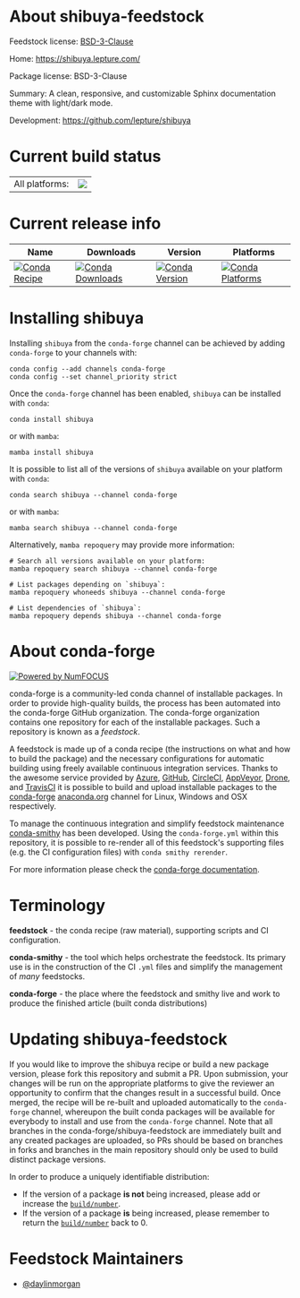 About shibuya-feedstock
=======================

Feedstock license: [BSD-3-Clause](https://github.com/conda-forge/shibuya-feedstock/blob/main/LICENSE.txt)

Home: https://shibuya.lepture.com/

Package license: BSD-3-Clause

Summary: A clean, responsive, and customizable Sphinx documentation theme with light/dark mode.

Development: https://github.com/lepture/shibuya

Current build status
====================


<table><tr><td>All platforms:</td>
    <td>
      <a href="https://dev.azure.com/conda-forge/feedstock-builds/_build/latest?definitionId=23224&branchName=main">
        <img src="https://dev.azure.com/conda-forge/feedstock-builds/_apis/build/status/shibuya-feedstock?branchName=main">
      </a>
    </td>
  </tr>
</table>

Current release info
====================

| Name | Downloads | Version | Platforms |
| --- | --- | --- | --- |
| [![Conda Recipe](https://img.shields.io/badge/recipe-shibuya-green.svg)](https://anaconda.org/conda-forge/shibuya) | [![Conda Downloads](https://img.shields.io/conda/dn/conda-forge/shibuya.svg)](https://anaconda.org/conda-forge/shibuya) | [![Conda Version](https://img.shields.io/conda/vn/conda-forge/shibuya.svg)](https://anaconda.org/conda-forge/shibuya) | [![Conda Platforms](https://img.shields.io/conda/pn/conda-forge/shibuya.svg)](https://anaconda.org/conda-forge/shibuya) |

Installing shibuya
==================

Installing `shibuya` from the `conda-forge` channel can be achieved by adding `conda-forge` to your channels with:

```
conda config --add channels conda-forge
conda config --set channel_priority strict
```

Once the `conda-forge` channel has been enabled, `shibuya` can be installed with `conda`:

```
conda install shibuya
```

or with `mamba`:

```
mamba install shibuya
```

It is possible to list all of the versions of `shibuya` available on your platform with `conda`:

```
conda search shibuya --channel conda-forge
```

or with `mamba`:

```
mamba search shibuya --channel conda-forge
```

Alternatively, `mamba repoquery` may provide more information:

```
# Search all versions available on your platform:
mamba repoquery search shibuya --channel conda-forge

# List packages depending on `shibuya`:
mamba repoquery whoneeds shibuya --channel conda-forge

# List dependencies of `shibuya`:
mamba repoquery depends shibuya --channel conda-forge
```


About conda-forge
=================

[![Powered by
NumFOCUS](https://img.shields.io/badge/powered%20by-NumFOCUS-orange.svg?style=flat&colorA=E1523D&colorB=007D8A)](https://numfocus.org)

conda-forge is a community-led conda channel of installable packages.
In order to provide high-quality builds, the process has been automated into the
conda-forge GitHub organization. The conda-forge organization contains one repository
for each of the installable packages. Such a repository is known as a *feedstock*.

A feedstock is made up of a conda recipe (the instructions on what and how to build
the package) and the necessary configurations for automatic building using freely
available continuous integration services. Thanks to the awesome service provided by
[Azure](https://azure.microsoft.com/en-us/services/devops/), [GitHub](https://github.com/),
[CircleCI](https://circleci.com/), [AppVeyor](https://www.appveyor.com/),
[Drone](https://cloud.drone.io/welcome), and [TravisCI](https://travis-ci.com/)
it is possible to build and upload installable packages to the
[conda-forge](https://anaconda.org/conda-forge) [anaconda.org](https://anaconda.org/)
channel for Linux, Windows and OSX respectively.

To manage the continuous integration and simplify feedstock maintenance
[conda-smithy](https://github.com/conda-forge/conda-smithy) has been developed.
Using the ``conda-forge.yml`` within this repository, it is possible to re-render all of
this feedstock's supporting files (e.g. the CI configuration files) with ``conda smithy rerender``.

For more information please check the [conda-forge documentation](https://conda-forge.org/docs/).

Terminology
===========

**feedstock** - the conda recipe (raw material), supporting scripts and CI configuration.

**conda-smithy** - the tool which helps orchestrate the feedstock.
                   Its primary use is in the construction of the CI ``.yml`` files
                   and simplify the management of *many* feedstocks.

**conda-forge** - the place where the feedstock and smithy live and work to
                  produce the finished article (built conda distributions)


Updating shibuya-feedstock
==========================

If you would like to improve the shibuya recipe or build a new
package version, please fork this repository and submit a PR. Upon submission,
your changes will be run on the appropriate platforms to give the reviewer an
opportunity to confirm that the changes result in a successful build. Once
merged, the recipe will be re-built and uploaded automatically to the
`conda-forge` channel, whereupon the built conda packages will be available for
everybody to install and use from the `conda-forge` channel.
Note that all branches in the conda-forge/shibuya-feedstock are
immediately built and any created packages are uploaded, so PRs should be based
on branches in forks and branches in the main repository should only be used to
build distinct package versions.

In order to produce a uniquely identifiable distribution:
 * If the version of a package **is not** being increased, please add or increase
   the [``build/number``](https://docs.conda.io/projects/conda-build/en/latest/resources/define-metadata.html#build-number-and-string).
 * If the version of a package **is** being increased, please remember to return
   the [``build/number``](https://docs.conda.io/projects/conda-build/en/latest/resources/define-metadata.html#build-number-and-string)
   back to 0.

Feedstock Maintainers
=====================

* [@daylinmorgan](https://github.com/daylinmorgan/)

